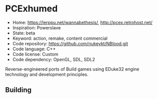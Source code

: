 # PCExhumed

- Home: https://lerppu.net/wannabethesis/, http://pcex.retrohost.net/
- Inspiration: Powerslave
- State: beta
- Keyword: action, remake, content commercial
- Code repository: https://github.com/nukeykt/NBlood.git
- Code language: C++
- Code license: Custom
- Code dependency: OpenGL, SDL, SDL2

Reverse-engineered ports of Build games using EDuke32 engine technology and development principles.

## Building
